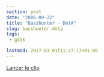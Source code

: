 ```yaml
---
section: post
date: "2006-09-22"
title: "Basshunter - DotA"
slug: basshunter-dota
tags:
 - g33k

lastmod: 2017-03-01T11:27:17+01:00
---
```


[Lancer le clip](http://www.lelombrik.net/templates/models/flvplayer.swf?file=http://media.lelombrik.net/basshunter-dota-lelombrik.flv&autoStart=true)
